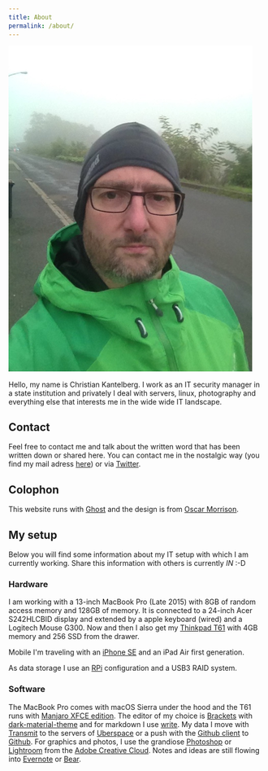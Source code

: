 ```yaml
---
title: About
permalink: /about/
---
```



![](/images/me.jpg)

Hello, my name is Christian Kantelberg. I work as an IT security manager in a state institution and privately I deal with servers, linux, photography and everything else that interests me in the wide wide IT landscape.

## Contact
Feel free to contact me and talk about the written word that has been written down or shared here. You can contact me in the nostalgic way (you find my mail adress [here](/impressum)) or via [Twitter](https://twitter.com/der__k).

## Colophon
This website runs with [Ghost](http://ghost.org) and the design is from [Oscar Morrison](http://oscarmorrison.com).

## My setup
Below you will find some information about my IT setup with which I am currently working. Share this information with others is currently *IN* :-D

### Hardware
I am working with a 13-inch MacBook Pro (Late 2015) with 8GB of random access memory and 128GB of memory. It is connected to a 24-inch Acer S242HLCBID display and extended by a apple keyboard (wired) and a Logitech Mouse G300. Now and then I also get my [Thinkpad T61](http://thinkwiki.de/T61) with 4GB memory and 256 SSD from the drawer.

Mobile I'm traveling with an [iPhone SE](https://www.apple.com/de/iphone-se/) and an iPad Air first generation.

As data storage I use an [RPi](https://www.raspberrypi.org/) configuration and a USB3 RAID system.

### Software
The MacBook Pro comes with macOS Sierra under the hood and the T61 runs with [Manjaro XFCE edition](https://manjaro.github.io/). The editor of my choice is [Brackets](http://brackets.io/) with [dark-material-theme](https://github.com/naderi/material-theme-for-brackets) and for markdown I use [write](http://writeapp.net/mac/). My data I move with [Transmit](https://panic.com/transmit/) to the servers of [Uberspace](https://uberspace.de) or a push with the [Github client](https://client.github.com) to [Github](https://github.com/). For graphics and photos, I use the grandiose [Photoshop](https://www.adobe.com/de/products/photoshop.html) or [Lightroom](https://www.adobe.com/de/products/photoshop-lightroom.html) from the [Adobe Creative Cloud](https://www.adobe.com/de/products/catalog.html). Notes and ideas are still flowing into [Evernote](https://evernote.com/) or [Bear](http://www.bear-writer.com/).